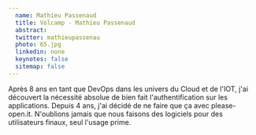 ```yaml
---
  name: Mathieu Passenaud
  title: Volcamp - Mathieu Passenaud
  abstract: 
  twitter: mathieupassenau
  photo: 65.jpg
  linkedin: none
  keynotes: false
  sitemap: false
---
```

Après 8 ans en tant que DevOps dans les univers du Cloud et de l'IOT, j'ai découvert la nécessité absolue de bien fait l'authentification sur les applications. Depuis 4 ans, j'ai décidé de ne faire que ça avec please-open.it. N'oublions jamais que nous faisons des logiciels pour des utilisateurs finaux, seul l'usage prime.